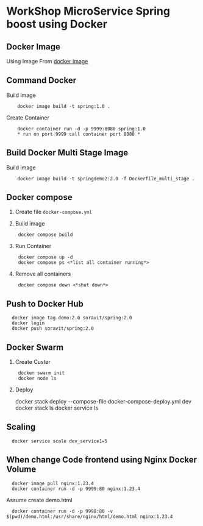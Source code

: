 # WorkShop MicroService Spring boost using Docker

## Docker Image
Using Image From [docker image](https://hub.docker.com/_/eclipse-temurin)
## Command Docker
Build image 

        docker image build -t spring:1.0 .

Create Container 

        docker container run -d -p 9999:8080 spring:1.0
        * run on port 9999 call container port 8080 *

## Build Docker Multi Stage Image
Build image

        docker image build -t springdemo2:2.0 -f Dockerfile_multi_stage .

## Docker compose 
1. Create file `docker-compose.yml` 
2. Build image

        docker compose build
3. Run Container

        docker compose up -d
        docker compose ps <*list all container running*>
4. Remove all containers

        docker compose down <*shut down*>

## Push to Docker Hub
      docker image tag demo:2.0 soravit/spring:2.0
      docker login 
      docker push soravit/spring:2.0
## Docker Swarm
1. Create Custer

        docker swarm init
        docker node ls

2. Deploy

   
      docker stack deploy --compose-file docker-compose-deploy.yml dev
      docker stack ls
      docker service ls

## Scaling

      docker service scale dev_service1=5

## When change Code frontend using Nginx Docker Volume
      
      docker image pull nginx:1.23.4
      docker container run -d -p 9999:80 nginx:1.23.4

Assume create demo.html

      docker container run -d -p 9998:80 -v $(pwd)/demo.html:/usr/share/nginx/html/demo.html nginx:1.23.4